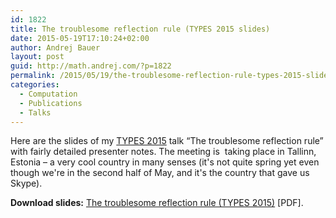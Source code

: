 ```yaml
---
id: 1822
title: The troublesome reflection rule (TYPES 2015 slides)
date: 2015-05-19T17:10:24+02:00
author: Andrej Bauer
layout: post
guid: http://math.andrej.com/?p=1822
permalink: /2015/05/19/the-troublesome-reflection-rule-types-2015-slides/
categories:
  - Computation
  - Publications
  - Talks
---
```

Here are the slides of my [TYPES 2015](http://cs.ioc.ee/types15/) talk “The troublesome reflection rule” with fairly detailed presenter notes. The meeting is  taking place in Tallinn, Estonia – a very cool country in many senses (it's not quite spring yet even though we're in the second half of May, and it's the country that gave us Skype).

**Download slides:** [The troublesome reflection rule (TYPES 2015)](http://math.andrej.com/wp-content/uploads/2015/05/The-troublesome-reflection-rule-TYPES-2015.pdf) [PDF].
